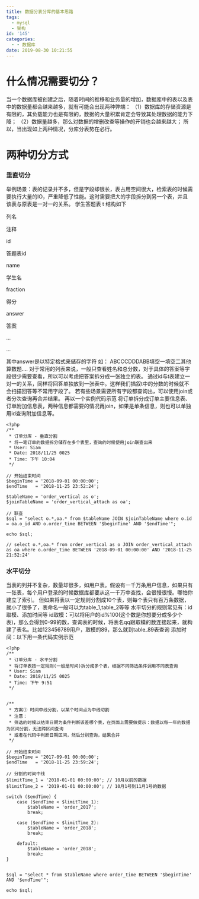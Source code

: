 ```yaml
---
title: 数据分表分库的基本思路
tags:
  - mysql
  - 架构
id: '145'
categories:
  - - 数据库
date: 2019-08-30 10:21:55
---
```


# 什么情况需要切分？

当一个数据库被创建之后，随着时间的推移和业务量的增加，数据库中的表以及表中的数据量都会越来越多，就有可能会出现两种弊端： （1）数据库的存储资源是有限的，其负载能力也是有限的，数据的大量积累肯定会导致其处理数据的能力下降； （2）数据量越多，那么对数据的增删改查等操作的开销也会越来越大； 所以，当出现如上两种情况，分库分表势在必行。

# 两种切分方式

### 垂直切分

举例场景：表的记录并不多，但是字段却很长，表占用空间很大，检索表的时候需要执行大量的IO，严重降低了性能。这时需要把大的字段拆分到另一个表，并且该表与原表是一对一的关系。 学生答题表 t 结构如下

列名

注释

id

答题表id

name

学生名

fraction

得分

answer

答案

...

...

其中answer是以特定格式来储存的字符 如： ABCCCDDDABB填空一填空二其他算数题.... 对于常用的列表来说，一般只查看姓名和总分数，对于具体的答案等字段很少需要查看，所以可以考虑把答案拆分成一张独立的表。 通过id与t表建立一对一的关系，同样将回答单独放到一张表中。这样我们插叙t中的分数的时候就不会扫描回答等不常用字段了。 若有些场景需要所有字段都查询出，可以使用join或者分次查询再合并结果。 再以一个实例代码示范 将订单拆分成订单主要信息表、订单附加信息表，两种信息都需要的情况再join，如果是单条信息，则也可以单独用id查询附加信息等。

```
<?php
/**
 * 订单分库 - 垂直分割
 * 将一笔订单的数据拆分储存在多个表里，查询的时候使用join联查出来
 * User: Siam
 * Date: 2018/11/25 0025
 * Time: 下午 10:04
 */

// 开始结束时间
$beginTime = '2018-09-01 00:00:00';
$endTime   = '2018-11-25 23:52:24';

$tableName = 'order_vertical as o';
$joinTableName = 'order_vertical_attach as oa';

// 联查
$sql = "select o.*,oa.* from $tableName JOIN $joinTableName where o.id = oa.o_id AND o.order_time BETWEEN '$beginTime' AND '$endTime'";

echo $sql;

// select o.*,oa.* from order_vertical as o JOIN order_vertical_attach as oa where o.order_time BETWEEN '2018-09-01 00:00:00' AND '2018-11-25 21:52:24'
```

### 水平切分

当表的列并不复杂，数量却很多，如用户表。假设有一千万条用户信息，如果只有一张表，每个用户登录的时候数据库都要从这一千万中查找，会很慢很慢。哪怕你建立了索引。 但如果将表以一定规则分割成10个表，则每个表只有百万条数据，就小了很多了，表命名一般可以为table\_1,table\_2等等 水平切分的规则常见有：id取模、添加时间等 id取模：可以将用户的id%100(这个数是你想要分成多少个表)，那么会得到0-99的数，查询表的时候，将表名qq跟取模的数连接起来，就构建了表名。比如123456789用户，取模的89，那么就到table\_89表查询 添加时间：以下用一条代码实例示范

```
<?php
/**
 * 订单分库 - 水平分割
 * 将订单表按一定规则(一般是时间)拆分成多个表，根据不同筛选条件调用不同表查询
 * User: Siam
 * Date: 2018/11/25 0025
 * Time: 下午 9:51
 */


/**
 * 方案① 时间中线分割，以某个时间点为中线切割
 * 注意：
 * 筛选的时候以结束日期为条件判断该差哪个表，在页面上需要做提示：数据以每一年的数据为区间分割，无法跨区间查询
 * 或者在代码中判断日期区间，然后分别查询，结果合并
 */

// 开始结束时间
$beginTime = '2017-09-01 00:00:00';
$endTime   = '2018-11-25 23:59:24';

// 分割的时间中线
$limitTime_1 = '2018-01-01 00:00:00'; // 10月以前的数据
$limitTime_2 = '2019-01-01 00:00:00'; // 10月1号到11月1号的数据

switch ($endTime) {
    case ($endTime < $limitTime_1):
        $tableName = 'order_2017';
        break;

    case ($endTime < $limitTime_2):
        $tableName = 'order_2018';
        break;

    default:
        $tableName = 'order_2018';
        break;
}


$sql = "select * from $tableName where order_time BETWEEN '$beginTime' AND '$endTime'";

echo $sql;

```